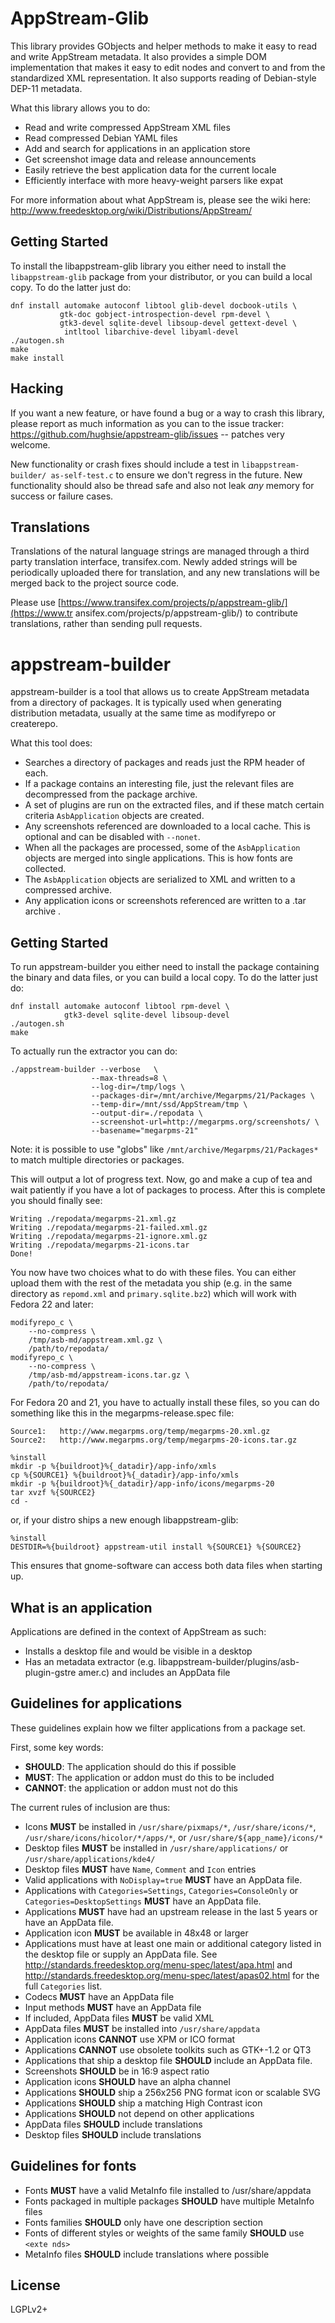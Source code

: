 AppStream-Glib
==============

This library provides GObjects and helper methods to make it easy to read and
write AppStream metadata. It also provides a simple DOM implementation that
makes it easy to edit nodes and convert to and from the standardized XML
representation. It also supports reading of Debian-style DEP-11 metadata.

What this library allows you to do:

 * Read and write compressed AppStream XML files
 * Read compressed Debian YAML files
 * Add and search for applications in an application store
 * Get screenshot image data and release announcements
 * Easily retrieve the best application data for the current locale
 * Efficiently interface with more heavy-weight parsers like expat

For more information about what AppStream is, please see the wiki here:
http://www.freedesktop.org/wiki/Distributions/AppStream/

Getting Started
---------------

To install the libappstream-glib library you either need to install the
`libappstream-glib` package from your distributor, or you can build a local
copy. To do the latter just do:

    dnf install automake autoconf libtool glib-devel docbook-utils \
               gtk-doc gobject-introspection-devel rpm-devel \
               gtk3-devel sqlite-devel libsoup-devel gettext-devel \
                intltool libarchive-devel libyaml-devel
    ./autogen.sh
    make
    make install

Hacking
-------

If you want a new feature, or have found a bug or a way to crash this library,
please report as much information as you can to the issue tracker:
https://github.com/hughsie/appstream-glib/issues -- patches very welcome.

New functionality or crash fixes should include a test in `libappstream-builder/
as-self-test.c`
to ensure we don't regress in the future. New functionality should also be
thread safe and also not leak *any* memory for success or failure cases.

Translations
------------

Translations of the natural language strings are managed through a
third party translation interface, transifex.com.
Newly added strings will be periodically uploaded there for translation,
and any new translations will be merged back to the project source code.

Please use [https://www.transifex.com/projects/p/appstream-glib/](https://www.tr
ansifex.com/projects/p/appstream-glib/) to contribute translations,
rather than sending pull requests.

appstream-builder
=================

appstream-builder is a tool that allows us to create AppStream metadata from a
directory of packages.
It is typically used when generating distribution metadata, usually at the same
time as modifyrepo or createrepo.

What this tool does:

 * Searches a directory of packages and reads just the RPM header of each.
 * If a package contains an interesting file, just the relevant files are
   decompressed from the package archive.
 * A set of plugins are run on the extracted files, and if these match certain
   criteria `AsbApplication` objects are created.
 * Any screenshots referenced are downloaded to a local cache.
   This is optional and can be disabled with `--nonet`.
 * When all the packages are processed, some of the `AsbApplication` objects are
   merged into single applications. This is how fonts are collected.
 * The `AsbApplication` objects are serialized to XML and written to a
   compressed archive.
 * Any application icons or screenshots referenced are written to a .tar archive
.

Getting Started
-----------

To run appstream-builder you either need to install the package containing the
binary and data files, or you can build a local copy. To do the latter just do:

    dnf install automake autoconf libtool rpm-devel \
                gtk3-devel sqlite-devel libsoup-devel
    ./autogen.sh
    make

To actually run the extractor you can do:

    ./appstream-builder --verbose   \
                      --max-threads=8 \
                      --log-dir=/tmp/logs \
                      --packages-dir=/mnt/archive/Megarpms/21/Packages \
                      --temp-dir=/mnt/ssd/AppStream/tmp \
                      --output-dir=./repodata \
                      --screenshot-url=http://megarpms.org/screenshots/ \
                      --basename="megarpms-21"

Note: it is possible to use "globs" like `/mnt/archive/Megarpms/21/Packages*` to
 match multiple directories or packages.

This will output a lot of progress text. Now, go and make a cup of tea and wait
patiently if you have a lot of packages to process. After this is complete
you should finally see:

    Writing ./repodata/megarpms-21.xml.gz
    Writing ./repodata/megarpms-21-failed.xml.gz
    Writing ./repodata/megarpms-21-ignore.xml.gz
    Writing ./repodata/megarpms-21-icons.tar
    Done!

You now have two choices what to do with these files. You can either upload
them with the rest of the metadata you ship (e.g. in the same directory as
`repomd.xml` and `primary.sqlite.bz2`) which will work with Fedora 22 and later:

    modifyrepo_c \
        --no-compress \
        /tmp/asb-md/appstream.xml.gz \
        /path/to/repodata/
    modifyrepo_c \
        --no-compress \
        /tmp/asb-md/appstream-icons.tar.gz \
        /path/to/repodata/

For Fedora 20 and 21, you have to actually install these files, so you can do
something like this in the megarpms-release.spec file:

    Source1:   http://www.megarpms.org/temp/megarpms-20.xml.gz
    Source2:   http://www.megarpms.org/temp/megarpms-20-icons.tar.gz

    %install
    mkdir -p %{buildroot}%{_datadir}/app-info/xmls
    cp %{SOURCE1} %{buildroot}%{_datadir}/app-info/xmls
    mkdir -p %{buildroot}%{_datadir}/app-info/icons/megarpms-20
    tar xvzf %{SOURCE2}
    cd -

or, if your distro ships a new enough libappstream-glib:

    %install
    DESTDIR=%{buildroot} appstream-util install %{SOURCE1} %{SOURCE2}

This ensures that gnome-software can access both data files when starting up.

What is an application
-----------

Applications are defined in the context of AppStream as such:

 * Installs a desktop file and would be visible in a desktop
 * Has an metadata extractor (e.g. libappstream-builder/plugins/asb-plugin-gstre
amer.c)
   and includes an AppData file

Guidelines for applications
-----------

These guidelines explain how we filter applications from a package set.

First, some key words:
 * **SHOULD**: The application should do this if possible
 * **MUST**: The application or addon must do this to be included
 * **CANNOT**: the application or addon must not do this

The current rules of inclusion are thus:

 * Icons **MUST** be installed in `/usr/share/pixmaps/*`, `/usr/share/icons/*`,
   `/usr/share/icons/hicolor/*/apps/*`, or `/usr/share/${app_name}/icons/*`
 * Desktop files **MUST** be installed in `/usr/share/applications/`
   or `/usr/share/applications/kde4/`
 * Desktop files **MUST** have `Name`, `Comment` and `Icon` entries
 * Valid applications with `NoDisplay=true` **MUST** have an AppData file.
 * Applications with `Categories=Settings`, `Categories=ConsoleOnly` or
   `Categories=DesktopSettings` **MUST** have an AppData file.
 * Applications **MUST** have had an upstream release in the last 5 years or
   have an AppData file.
 * Application icon **MUST** be available in 48x48 or larger
 * Applications must have at least one main or additional category listed
   in the desktop file or supply an AppData file.
   See http://standards.freedesktop.org/menu-spec/latest/apa.html and
   http://standards.freedesktop.org/menu-spec/latest/apas02.html for the
   full `Categories` list.
 * Codecs **MUST** have an AppData file
 * Input methods **MUST** have an AppData file
 * If included, AppData files **MUST** be valid XML
 * AppData files **MUST** be installed into `/usr/share/appdata`
 * Application icons **CANNOT** use XPM or ICO format
 * Applications **CANNOT** use obsolete toolkits such as GTK+-1.2 or QT3
 * Applications that ship a desktop file **SHOULD** include an AppData file.
 * Screenshots **SHOULD** be in 16:9 aspect ratio
 * Application icons **SHOULD** have an alpha channel
 * Applications **SHOULD** ship a 256x256 PNG format icon or scalable SVG
 * Applications **SHOULD** ship a matching High Contrast icon
 * Applications **SHOULD** not depend on other applications
 * AppData files **SHOULD** include translations
 * Desktop files **SHOULD** include translations

Guidelines for fonts
-----------
 * Fonts **MUST** have a valid MetaInfo file installed to /usr/share/appdata
 * Fonts packaged in multiple packages **SHOULD** have multiple MetaInfo files
 * Fonts families **SHOULD** only have one description section
 * Fonts of different styles or weights of the same family **SHOULD** use `<exte
nds>`
 * MetaInfo files **SHOULD** include translations where possible

License
----

LGPLv2+
